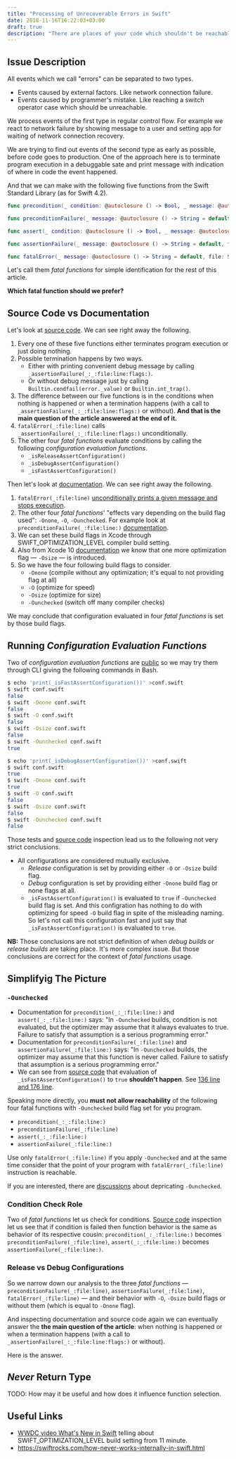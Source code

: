 ```yaml
---
title: "Processing of Unrecoverable Errors in Swift"
date: 2018-11-16T16:22:03+03:00
draft: true
description: "There are places of your code which shouldn't be reachable during normal execution process. If that place is reached you should stop program execution and signal about programmer's (probably yours) error. How? Call for fatalError(), assertionFailure() or what?"
---
```


## Issue Description

All events which we call "errors" can be separated to two types.

* Events caused by external factors. Like network connection failure.
* Events caused by programmer's mistake. Like reaching a switch operator case which should be unreachable. 

We process events of the first type in regular control flow. For example we react to network failure by showing message to a user and setting app for waiting of network connection recovery.

We are trying to find out events of the second type as early as possible, before code goes to production. One of the approach here is to terminate program execution in a debuggable sate and print message with indication of where in code the event happened.

And that we can make with the following five functions from the Swift Standard Library (as for Swift 4.2).

```swift
func precondition(_ condition: @autoclosure () -> Bool, _ message: @autoclosure () -> String = default, file: StaticString = #file, line: UInt = #line)
```
```swift
func preconditionFailure(_ message: @autoclosure () -> String = default, file: StaticString = #file, line: UInt = #line) -> Never
```
```swift
func assert(_ condition: @autoclosure () -> Bool, _ message: @autoclosure () -> String = default, file: StaticString = #file, line: UInt = #line)
```
```swift
func assertionFailure(_ message: @autoclosure () -> String = default, file: StaticString = #file, line: UInt = #line)
```
```swift
func fatalError(_ message: @autoclosure () -> String = default, file: StaticString = #file, line: UInt = #line) -> Never
```

Let's call them *fatal functions* for simple identification for the rest of this article.

**Which fatal function should we prefer?**

## Source Code vs Documentation

Let's look at [source code](https://github.com/apple/swift/blob/master/stdlib/public/core/Assert.swift). We can see right away the following.

1. Every one of these five functions either terminates program execution or just doing nothing.
2. Possible termination happens by two ways.
	* Either with printing convenient debug message by calling `_assertionFailure(_:_:file:line:flags:)`.
	* Or without debug message just by calling `Builtin.condfail(error._value)` or `Builtin.int_trap()`.
3. The difference between our five functions is in the conditions when nothing is happened or when a termination happens (with a call to `_assertionFailure(_:_:file:line:flags:)` or without). **And that is the main question of the article answered at the end of it.**
4. `fatalError(_:file:line)` calls `_assertionFailure(_:_:file:line:flags:)` unconditionally.
4. The other four *fatal functions* evaluate conditions by calling the following *configuration evaluation functions*.
	* `_isReleaseAssertConfiguration()`
	* `_isDebugAssertConfiguration()`
	* `_isFastAssertConfiguration()`

Then let's look at [documentation](https://developer.apple.com/documentation/swift/swift_standard_library/debugging_and_reflection). We can see right away the following.

1. `fatalError(_:file:line)` [unconditionally prints a given message and stops execution](https://developer.apple.com/documentation/swift/1538698-fatalerror).
2. The other four *fatal functions*' "effects vary depending on the build flag used": `-Onone`, `-O`, `-Ounchecked`. For example look at `preconditionFailure(_:file:line:)` [documentation](https://developer.apple.com/documentation/swift/1539374-preconditionfailure).
3. We can set these build flags in Xcode through SWIFT_OPTIMIZATION_LEVEL compiler build setting.
4. Also from Xcode 10 [documentation](https://help.apple.com/xcode/mac/10.0/#/itcaec37c2a6) we know that one more optimization flag — `-Osize` — is introduced.
5. So we have the four following build flags to consider.
	* `-Onone` (compile without any optimization; it's equal to not providing flag at all)
	* `-O` (optimize for speed)
	* `-Osize` (optimize for size)
	* `-Ounchecked` (switch off many compiler checks)

We may conclude that configuration evaluated in four *fatal functions* is set by those build flags.

## Running *Configuration Evaluation Functions*

Two of *configuration evaluation functions* are [public](https://github.com/apple/swift/blob/cec6d693374b201ce85d54f92cd38484f99ec55d/stdlib/public/core/AssertCommon.swift) so we may try them through CLI giving the following commands in Bash.

```bash
$ echo 'print(_isFastAssertConfiguration())' >conf.swift
$ swift conf.swift
false
$ swift -Onone conf.swift
false
$ swift -O conf.swift
false
$ swift -Osize conf.swift
false
$ swift -Ounchecked conf.swift
true
```

```bash
$ echo 'print(_isDebugAssertConfiguration())' >conf.swift
$ swift conf.swift
true
$ swift -Onone conf.swift
true
$ swift -O conf.swift
false
$ swift -Osize conf.swift
false
$ swift -Ounchecked conf.swift
false
```

Those tests and [source code](https://github.com/apple/swift/blob/master/stdlib/public/core/Assert.swift) inspection lead us to the following not very strict conclusions.

* All configurations are considered mutually exclusive.
	* *Release* configuration is set by providing either `-O` or `-Osize` build flag.
	* *Debug* configuration is set by providing either `-Onone` build flag or none flags at all.
	* `_isFastAssertConfiguration()` is evaluated to `true` if `-Ounchecked` build flag is set. And this configration has nothing to do with optimizing for speed `-O` build flag in spite of the misleading naming. So let's not call this configuration fast and just say that `_isFastAssertConfiguration()` is evaluated to `true`.

**NB:** Those conclusions are not strict definition of when *debug builds* or *release builds* are taking place. It's more complex issue. But those conclusions are correct for the context of *fatal functions* usage.

## Simplifyig The Picture

### `-Ounchecked`

* Documentation for `precondition(_:_:file:line:)` and `assert(_:_:file:line:)` says: "In `-Ounchecked` builds, condition is not evaluated, but the optimizer may assume that it always evaluates to true. Failure to satisfy that assumption is a serious programming error."
* Documentation for `preconditionFailure(_:file:line)` and `assertionFailure(_:file:line:)` says: "In `-Ounchecked` builds, the optimizer may assume that this function is never called. Failure to satisfy that assumption is a serious programming error."
* We can see from [source code](https://github.com/apple/swift/blob/master/stdlib/public/core/Assert.swift) that evaluation of `_isFastAssertConfiguration()` to `true` **shouldn't happen**. See [136 line and 176 line](https://github.com/apple/swift/blob/master/stdlib/public/core/Assert.swift).

Speaking more directly, you **must not allow reachability** of the following four fatal functions with `-Ounchecked` build flag set for you program.

* `precondition(_:_:file:line:)`
* `preconditionFailure(_:file:line)`
* `assert(_:_:file:line:)`
* `assertionFailure(_:file:line:)`

Use only `fatalError(_:file:line)` if you apply `-Ounchecked` and at the same time consider that the point of your program with `fatalError(_:file:line)` instruction is reachable.

If you are interested, there are [discussions](https://forums.swift.org/t/deprecating-ounchecked/6928) about depricating `-Ounchecked`. 

### Condition Check Role

Two of *fatal functions* let us check for conditions. [Source code](https://github.com/apple/swift/blob/master/stdlib/public/core/Assert.swift) inspection let us see that if condition is failed then function behavior is the same as behavior of its respective cousin: `precondition(_:_:file:line:)` becomes `preconditionFailure(_:file:line)`, `assert(_:_:file:line:)` becomes `assertionFailure(_:file:line:)`.

###  Release vs Debug Configurations

So we narrow down our analysis to the three *fatal functions* — `preconditionFailure(_:file:line)`, `assertionFailure(_:file:line)`, `fatalError(_:file:line)` — and their behavior with `-O`, `-Osize` build flags or without them (which is equal to `-Onone` flag).

And inspecting documentation and source code again we can eventually answer the **the main question of the article**: when nothing is happened or when a termination happens (with a call to `_assertionFailure(_:_:file:line:flags:)` or without).

Here is the answer.

<table>

## *Never* Return Type

TODO: How may it be useful and how does it influence function selection.

## Useful Links

* [WWDC video What's New in Swift](https://developer.apple.com/videos/play/wwdc2018/401) telling about SWIFT_OPTIMIZATION_LEVEL build setting from 11 minute.
* https://swiftrocks.com/how-never-works-internally-in-swift.html